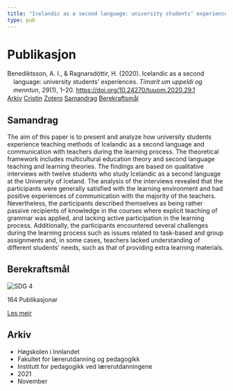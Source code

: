```yaml
---
title: "Icelandic as a second language: university students’ experiences"
type: pub
---
```

<h1>Publikasjon</h1>
<article id="csl-bib-container-YNJK3CF7" class="csl-bib-container">
  <div class="csl-bib-body" style="line-height: 1.35; padding-left: 1em; text-indent:-1em;">
  <div class="csl-entry">Benediktsson, A. I., &amp; Ragnarsd&#xF3;ttir, H. (2020). Icelandic as a second language: university students&#x2019; experiences. <i>T&#xED;marit um uppeldi og menntun</i>, <i>29</i>(1), 1&#x2013;20. <a href="https://doi.org/10.24270/tuuom.2020.29.1">https://doi.org/10.24270/tuuom.2020.29.1</a></div>
</div>
  <div class="csl-bib-buttons">
    <a href="#taxonomy-article-YNJK3CF7" class="csl-bib-button">Arkiv</a>
    <a href="https://app.cristin.no/results/show.jsf?id=1951078" alt="Cristin URL" class="csl-bib-button">Cristin</a>
    <a href="http://zotero.org/groups/5022929/items/YNJK3CF7" alt="Zotero URL" class="csl-bib-button">Zotero</a>
    <a href="#abstract-article-YNJK3CF7" class="csl-bib-button">Samandrag</a>
    <a href="#sdg-article-YNJK3CF7" class="csl-bib-button">Berekraftsmål</a>
  </div>
  <div id="csl-bib-meta-container-YNJK3CF7"></div>
</article>
<div id="csl-bib-meta-YNJK3CF7" class="csl-bib-meta">
  <article id="abstract-article-YNJK3CF7" class="abstract-article">
    <h1>Samandrag</h1>
    The aim of this paper is to present and analyze how university students experience teaching methods of Icelandic as a second language and communication with teachers during the learning process. The theoretical framework includes multicultural education theory and second language teaching and learning theories. The findings are based on qualitative interviews with twelve students who study Icelandic as a second language at the University of Iceland. The analysis of the interviews revealed that the participants were generally satisfied with the learning environment and had positive experiences of communication with the majority of the teachers. Nevertheless, the participants described themselves as being rather passive recipients of knowledge in the courses where explicit teaching of grammar was applied, and lacking active participation in the learning process. Additionally, the participants encountered several challenges during the learning process such as issues related to task-based and group assignments and, in some cases, teachers lacked understanding of different students’ needs, such as that of providing extra learning materials.
  </article>
  <article id="sdg-article-YNJK3CF7" class="sdg-article">
    <h1>Berekraftsmål</h1>
    <div class="sdg-container"><div id="sdg4" class="sdg">
<img src="{{< params subfolder >}}images/sdg/sdg04_no.png" class="image" alt="SDG 4">
<div class="sdg-overlay">
<p class="sdg-publication-count"><span>164</span> Publikasjonar</p>
<p><a href="https://www.fn.no/om-fn/fns-baerekraftsmaal/god-utdanning?lang=nno-NO" class="sdg-read-more">Les meir</a></p>
</div>
</div></div>
  </article>
  <article id="taxonomy-article-YNJK3CF7" class="taxonomy-article">
    <h1>Arkiv</h1>
    <ul>
      <li>Høgskolen i Innlandet</li>
      <li>Fakultet for lærerutdanning og pedagogikk</li>
      <li>Institutt for pedagogikk ved lærerutdanningene</li>
      <li>2021</li>
      <li>November</li>
    </ul>
  </article>
</div>
